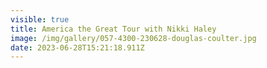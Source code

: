 ```yaml
---
visible: true
title: America the Great Tour with Nikki Haley
image: /img/gallery/057-4300-230628-douglas-coulter.jpg
date: 2023-06-28T15:21:18.911Z
---
```


